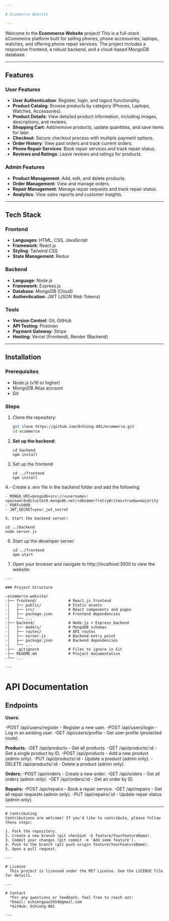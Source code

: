 ```yaml
---

# Ecommerce Website

---
```


Welcome to the **Ecommerce Website** project! This is a full-stack eCommerce platform built for selling phones, phone accessories, laptops, watches, and offering phone repair services. The project includes a responsive frontend, a robust backend, and a cloud-based MongoDB database.

---

## **Features**

### **User Features**
- **User Authentication**: Register, login, and logout functionality.
- **Product Catalog**: Browse products by category (Phones, Laptops, Watches, Accessories).
- **Product Details**: View detailed product information, including images, descriptions, and reviews.
- **Shopping Cart**: Add/remove products, update quantities, and save items for later.
- **Checkout**: Secure checkout process with multiple payment options.
- **Order History**: View past orders and track current orders.
- **Phone Repair Services**: Book repair services and track repair status.
- **Reviews and Ratings**: Leave reviews and ratings for products.

### **Admin Features**
- **Product Management**: Add, edit, and delete products.
- **Order Management**: View and manage orders.
- **Repair Management**: Manage repair requests and track repair status.
- **Analytics**: View sales reports and customer insights.

---

## **Tech Stack**

### **Frontend**
- **Languages**: HTML, CSS, JavaScript
- **Framework**: React.js
- **Styling**: Tailwind CSS
- **State Management**: Redux

### **Backend**
- **Language**: Node.js
- **Framework**: Express.js
- **Database**: MongoDB (Cloud)
- **Authentication**: JWT (JSON Web Tokens)

### **Tools**
- **Version Control**: Git, GitHub
- **API Testing**: Postman
- **Payment Gateway**: Stripe
- **Hosting**: Vercel (Frontend), Render (Backend)

---

## **Installation**

### **Prerequisites**
- Node.js (v16 or higher)
- MongoDB Atlas account
- Git

### **Steps**
1. Clone the repository:
   ```bash
   git clone https://github.com/Ochieng-001/ecommerce.git
   cd ecommerce

2. **Set up the backend:**
   ```
   cd backend
   npm install

4. Set up the frontend
   ```
   cd ../frontend
   npm install

4.- Create a .env file in the backend folder and add the following:
   ```
  - MONGO_URI=mongodb+srv://<username>:<password>@cluster0.mongodb.net/<dbname>?retryWrites=true&w=majority
  - PORT=5000
  - JWT_SECRET=your_jwt_secret

5. Start the backend server:
   ```
    cd ../backend
    node server.js

6. Start up the developer server:
   ```
   cd ../frontend
   npm start

7. Open your browser and navigate to http://localhost:3000 to view the website:


```
---

### Project Structure
   
-ecommerce-website/
-├── frontend/              # React.js frontend
-│   ├── public/            # Static assets
-│   ├── src/               # React components and pages
-│   ├── package.json       # Frontend dependencies
-│   └── ...
-├── backend/               # Node.js + Express backend
-│   ├── models/            # MongoDB schemas
-│   ├── routes/            # API routes
-│   ├── server.js          # Backend entry point
-│   ├── package.json       # Backend dependencies
-│   └── ...
-├── .gitignore             # Files to ignore in Git
-├── README.md              # Project documentation
-└── ...

---
```
# API Documentation

  ## **Endpoints**
  
**Users:**

-POST /api/users/register - Register a new user.
-POST /api/users/login - Log in an existing user.
-GET /api/users/profile - Get user profile (protected route).

**Products:**
-GET /api/products - Get all products.
-GET /api/products/:id - Get a single product by ID.
-POST /api/products - Add a new product (admin only).
-PUT /api/products/:id - Update a product (admin only).
-DELETE /api/products/:id - Delete a product (admin only).

**Orders:**
-POST /api/orders - Create a new order.
-GET /api/orders - Get all orders (admin only).
-GET /api/orders/:id - Get an order by ID.

**Repairs:**
-POST /api/repairs - Book a repair service.
-GET /api/repairs - Get all repair requests (admin only).
-PUT /api/repairs/:id - Update repair status (admin only).

---
```
# Contributing
Contributions are welcome! If you'd like to contribute, please follow these steps:

1. Fork the repository.
2. Create a new branch (git checkout -b feature/YourFeatureName).
3. Commit your changes (git commit -m 'Add some feature').
4. Push to the branch (git push origin feature/YourFeatureName).
5. Open a pull request.

---

# License
  This project is licensed under the MIT License. See the LICENSE file for details.

---

# Contact
  *For any questions or feedback, feel free to reach out:
  *Email: ochiengpaul654@gmail.com
  *GitHub: Ochieng-001

---
